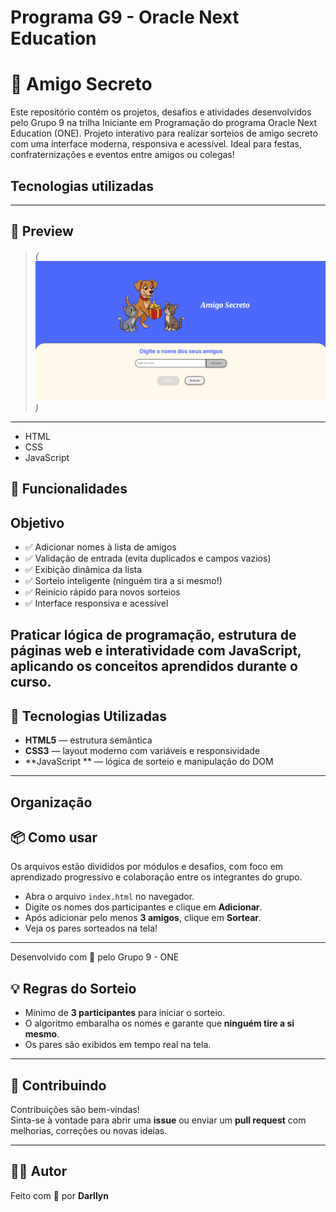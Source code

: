  # Programa G9 - Oracle Next Education
# 🎁 Amigo Secreto

Este repositório contém os projetos, desafios e atividades desenvolvidos pelo Grupo 9 na trilha Iniciante em Programação do programa Oracle Next Education (ONE).
Projeto interativo para realizar sorteios de amigo secreto com uma interface moderna, responsiva e acessível. Ideal para festas, confraternizações e eventos entre amigos ou colegas!

## Tecnologias utilizadas
---

## 📸 Preview

> *(![Descrição](assets/preview.gif))*

---

- HTML
- CSS
- JavaScript
## 🚀 Funcionalidades

## Objetivo
- ✅ Adicionar nomes à lista de amigos
- ✅ Validação de entrada (evita duplicados e campos vazios)
- ✅ Exibição dinâmica da lista
- ✅ Sorteio inteligente (ninguém tira a si mesmo!)
- ✅ Reinício rápido para novos sorteios
- ✅ Interface responsiva e acessível

Praticar lógica de programação, estrutura de páginas web e interatividade com JavaScript, aplicando os conceitos aprendidos durante o curso.
---

## 🧠 Tecnologias Utilizadas

- **HTML5** — estrutura semântica
- **CSS3** — layout moderno com variáveis e responsividade
- **JavaScript ** — lógica de sorteio e manipulação do DOM

---

## Organização
## 📦 Como usar

Os arquivos estão divididos por módulos e desafios, com foco em aprendizado progressivo e colaboração entre os integrantes do grupo.
- Abra o arquivo `index.html` no navegador.
- Digite os nomes dos participantes e clique em **Adicionar**.
- Após adicionar pelo menos **3 amigos**, clique em **Sortear**.
- Veja os pares sorteados na tela!

---

Desenvolvido com 💙 pelo Grupo 9 - ONE
## 💡 Regras do Sorteio

- Mínimo de **3 participantes** para iniciar o sorteio.
- O algoritmo embaralha os nomes e garante que **ninguém tire a si mesmo**.
- Os pares são exibidos em tempo real na tela.

---

## 🤝 Contribuindo

Contribuições são bem-vindas!  
Sinta-se à vontade para abrir uma **issue** ou enviar um **pull request** com melhorias, correções ou novas ideias.

---

## 👩‍💻 Autor

Feito com 💙 por **Darllyn**  
